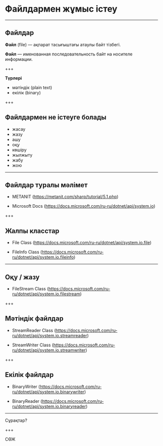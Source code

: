 # Файлдармен жұмыс істеу

---

## Файлдар

**Файл** (file) — ақпарат тасығыштағы атаулы байт тізбегі.

**Файл** — именованная последовательность байт на носителе информации.

+++

**Түрлері**

- мәтіндік (plain text)
- екілік (binary)

+++

## Файлдармен не істеуге болады

- жасау
- жазу
- ашу
- оқу
- көшіру
- жылжыту
- жабу
- жою

---

## Файлдар туралы мәлімет

- METANIT (https://metanit.com/sharp/tutorial/5.1.php)

- Microsoft Docs (https://docs.microsoft.com/ru-ru/dotnet/api/system.io)

+++

## Жалпы класстар

- File Class (https://docs.microsoft.com/ru-ru/dotnet/api/system.io.file)

- FileInfo Class (https://docs.microsoft.com/ru-ru/dotnet/api/system.io.fileinfo)

---

## Оқу / жазу

- FileStream Class (https://docs.microsoft.com/ru-ru/dotnet/api/system.io.filestream)

+++

## Мәтіндік файлдар

- StreamReader Class (https://docs.microsoft.com/ru-ru/dotnet/api/system.io.streamreader)

- StreamWriter Class (https://docs.microsoft.com/ru-ru/dotnet/api/system.io.streamwriter)

+++

## Екілік файлдар

- BinaryWriter (https://docs.microsoft.com/ru-ru/dotnet/api/system.io.binarywriter)

- BinaryReader (https://docs.microsoft.com/ru-ru/dotnet/api/system.io.binaryreader)

---

Сұрақтар?

+++

СӨЖ